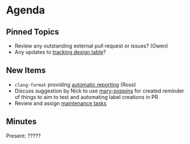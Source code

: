 Agenda
======

Pinned Topics
-------------
* Review any outstanding external pull request or issues? (Owen)
* Any updates to [tracking design table](https://github.com/mantidproject/documents/blob/master/Project-Management/TechnicalSteeringCommittee/reports/TSC-TrackingDesignProposals.md)? 

New Items
---------

* `clang-format` providing [automatic reporting](http://builds.mantidproject.org/view/All/job/master_clang-format/) (Ross)
* Discuss suggestion by Nick to use [mary-poppins](https://github.com/mary-poppins/mary-poppins) for created reminder of things to aim to test and automating label creations in PR
* Review and assign [maintenance tasks](https://github.com/mantidproject/documents/blob/master/Project-Management/TechnicalSteeringCommittee/reports/MaintenanceTasks.md)

Minutes
-------

Present: ?????
